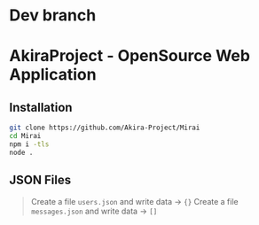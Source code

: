 # Dev branch

# AkiraProject - OpenSource Web Application

## Installation
```bash
git clone https://github.com/Akira-Project/Mirai
cd Mirai
npm i -tls
node .
```

## JSON Files
> Create a file `users.json` and write data -> ` {} `
> Create a file `messages.json` and write data -> ` [] `